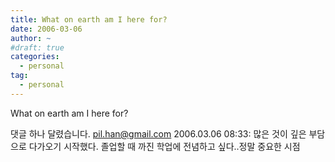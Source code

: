 ```yaml
---
title: What on earth am I here for?
date: 2006-03-06
author: ~
#draft: true
categories:
  - personal
tag:
  - personal
---
```




What on earth am I here for?


 댓글 하나 달렸습니다.
pil.han@gmail.com 2006.03.06 08:33: 
많은 것이 깊은 부담으로 다가오기 시작했다. 졸업할 때 까진 학업에 전념하고 싶다..정말 중요한 시점




